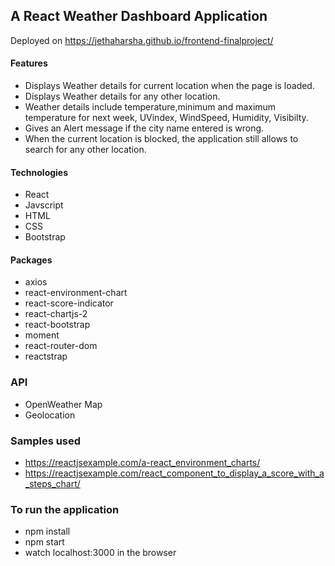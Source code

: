 ## A React Weather Dashboard Application

Deployed on https://jethaharsha.github.io/frontend-finalproject/

#### Features

- Displays Weather details for current location when the page is loaded.
- Displays Weather details for any other location.
- Weather details include temperature,minimum and maximum temperature for next week, UVindex, WindSpeed, Humidity, Visibilty.
- Gives an Alert message if the city name entered is wrong.
- When the current location is blocked, the application still allows to search for any other location.

#### Technologies

- React
- Javscript
- HTML
- CSS
- Bootstrap

#### Packages

- axios
- react-environment-chart
- react-score-indicator
- react-chartjs-2
- react-bootstrap
- moment
- react-router-dom
- reactstrap

### API

- OpenWeather Map
- Geolocation

### Samples used

- https://reactjsexample.com/a-react_environment_charts/
- https://reactjsexample.com/react_component_to_display_a_score_with_a_steps_chart/

### To run the application

- npm install
- npm start
- watch localhost:3000 in the browser
